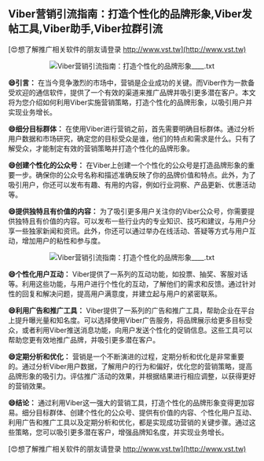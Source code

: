## **Viber营销引流指南：打造个性化的品牌形象,Viber发帖工具,Viber助手,Viber拉群引流**

[😍想了解推广相关软件的朋友请登录 http://www.vst.tw](http://www.vst.tw)

 <center><img src="https://vst.tw/MP4/tuiguang/png/2.png" alt="Viber营销引流指南：打造个性化的品牌形象____.txt"></center>

**😄引言：**
在当今竞争激烈的市场中，营销是企业成功的关键。而Viber作为一款备受欢迎的通信软件，提供了一个有效的渠道来推广品牌并吸引更多潜在客户。本文将为您介绍如何利用Viber实施营销策略，打造个性化的品牌形象，以吸引用户并实现业务增长。

**😄细分目标群体：**
在使用Viber进行营销之前，首先需要明确目标群体。通过分析用户数据和市场研究，确定您的目标受众是谁，他们的特点和需求是什么。只有了解受众，才能制定有效的营销策略并打造个性化的品牌形象。

**😄创建个性化的公众号：**
在Viber上创建一个个性化的公众号是打造品牌形象的重要一步。确保你的公众号名称和描述准确反映了你的品牌价值和特点。此外，为了吸引用户，你还可以发布有趣、有用的内容，例如行业洞察、产品更新、优惠活动等。

**😄提供独特且有价值的内容：**
为了吸引更多用户关注你的Viber公众号，你需要提供独特且有价值的内容。可以发布一些行业内的专业知识、技巧和建议，与用户分享一些独家新闻和资讯。此外，你还可以通过举办在线活动、答疑等方式与用户互动，增加用户的粘性和参与度。

 <center><img src="https://vst.tw/MP4/tuiguang/png/4.png" alt="Viber营销引流指南：打造个性化的品牌形象____.txt"></center>

**😄个性化用户互动：**
Viber提供了一系列的互动功能，如投票、抽奖、客服对话等。利用这些功能，与用户进行个性化的互动，了解他们的需求和反馈。通过针对性的回复和解决问题，提高用户满意度，并建立起与用户的紧密联系。

**😄利用广告和推广工具：**
Viber提供了一系列的广告和推广工具，帮助企业在平台上提升曝光量和知名度。可以选择使用Viber广告服务，将品牌展示给更多目标受众，或者利用Viber推送消息功能，向用户发送个性化的促销信息。这些工具可以帮助您更有效地推广品牌，并吸引更多潜在客户。

**😄定期分析和优化：**
营销是一个不断演进的过程，定期分析和优化是非常重要的。通过分析Viber用户数据，了解用户的行为和偏好，优化您的营销策略，提高品牌形象的吸引力。评估推广活动的效果，并根据结果进行相应调整，以获得更好的营销效果。

**😄结论：**
通过利用Viber这一强大的营销工具，打造个性化的品牌形象变得更加容易。细分目标群体、创建个性化的公众号、提供有价值的内容、个性化用户互动、利用广告和推广工具以及定期分析和优化，都是实现成功营销的关键步骤。通过这些策略，您可以吸引更多潜在客户，增强品牌知名度，并实现业务增长。

[😍想了解推广相关软件的朋友请登录 http://www.vst.tw](http://www.vst.tw)



